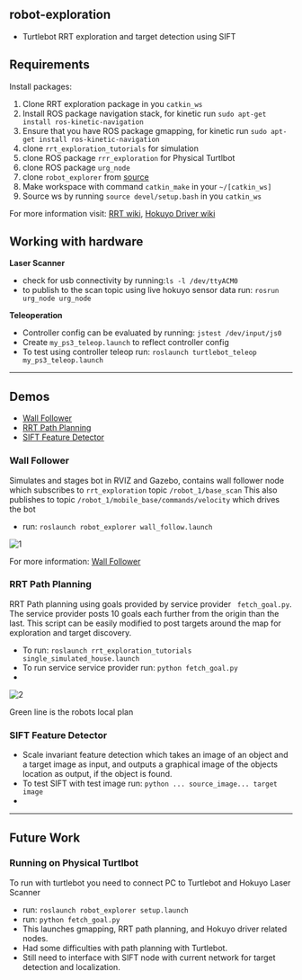 ## robot-exploration
- Turtlebot RRT exploration and target detection using SIFT

## Requirements
Install packages: </b>
1) Clone RRT exploration package in you ```catkin_ws```
2) Install ROS package navigation stack, for kinetic run
```sudo apt-get install ros-kinetic-navigation```
3) Ensure that you have ROS package gmapping, for kinetic run
```sudo apt-get install ros-kinetic-navigation```
4) clone ```rrt_exploration_tutorials``` for simulation
5) clone ROS package ```rrr_exploration``` for Physical Turtlbot
6) clone ROS package ```urg_node```
7) clone ```robot_explorer``` from [source](https://github.com/Spain2394/robot_explorer)
8) Make workspace with command ```catkin_make``` in your ```~/[catkin_ws]```
9) Source ws by running  ```source devel/setup.bash``` in you  ```catkin_ws```

For more information visit: [RRT wiki](http://wiki.ros.org/rrt_exploration), [Hokuyo Driver wiki](http://wiki.ros.org/urg_node)

## Working with hardware
**Laser Scanner**

- check for usb connectivity by running:```ls -l /dev/ttyACM0```
- to publish to the scan topic using live hokuyo sensor data run: ```rosrun urg_node urg_node```

**Teleoperation**
- Controller config can be evaluated by running: ```jstest /dev/input/js0```
- Create ```my_ps3_teleop.launch``` to reflect controller config
- To test using controller teleop run: ```roslaunch turtlebot_teleop my_ps3_teleop.launch```

------
## Demos
* [Wall Follower](#wall-follower)
* [RRT Path Planning](#rrt-path-planning)
* [SIFT Feature Detector](#sift-feature-detector)

### Wall Follower
Simulates and stages bot in RVIZ and Gazebo, contains wall follower node which subscribes to ```rrt_exploration``` topic ```/robot_1/base_scan```
This also publishes to topic ```/robot_1/mobile_base/commands/velocity``` which drives the bot
* run: ```roslaunch robot_explorer wall_follow.launch```

![1](https://github.com/Spain2394/robot_explorer/blob/master/Images/wall_sim.gif)

For more information: [Wall Follower](https://syrotek.felk.cvut.cz/course/ROS_CPP_INTRO/exercise/ROS_CPP_WALLFOLLOWING)

### RRT Path Planning
RRT Path planning using goals provided by service provider ``` fetch_goal.py```. The service provider posts 10 goals each further from the origin than the last. This script can be easily modified to post targets around the map for exploration and target discovery.
* To run: ```roslaunch rrt_exploration_tutorials single_simulated_house.launch```
* To run service service provider run: ```python fetch_goal.py```
*

![2](https://github.com/Spain2394/robot_explorer/blob/master/Images/rrt_sim.gif)

Green line is the robots local plan

### SIFT Feature Detector
* Scale invariant feature detection which takes an image of an object and a target image as input, and outputs a graphical image of the objects location as output, if the object is found.
* To test SIFT with test image run: ```python ... source_image... target image```
*

-------
## Future Work
### Running on Physical Turtlbot
To run with turtlebot you need to connect PC to Turtlebot and Hokuyo Laser Scanner
- run: ```roslaunch robot_explorer setup.launch```
- run: ```python fetch_goal.py```
- This launches gmapping, RRT path planning, and Hokuyo driver related nodes.
- Had some difficulties with path planning with Turtlebot.
- Still need to interface with SIFT node with current network for target detection and localization.
